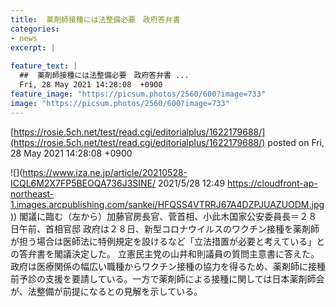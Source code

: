 ```yaml
---
title:  薬剤師接種には法整備必要　政府答弁書  
categories:
- news
excerpt: |
  
feature_text: |
  ##  薬剤師接種には法整備必要　政府答弁書 ...
  Fri, 28 May 2021 14:28:08  +0900
feature_image: "https://picsum.photos/2560/600?image=733"
image: "https://picsum.photos/2560/600?image=733"
---
```


[https://rosie.5ch.net/test/read.cgi/editorialplus/1622179688/](https://rosie.5ch.net/test/read.cgi/editorialplus/1622179688/)
posted on Fri, 28 May 2021 14:28:08  +0900

<!--more-->

![](https://www.iza.ne.jp/article/20210528-ICQL6M2X7FP5BEOQA736J3SINE/ 2021/5/28 12:49 [https://cloudfront-ap-northeast-1.images.arcpublishing.com/sankei/HFQSS4VTRRJ67A4DZPJUAZUODM.jpg)](https://cloudfront-ap-northeast-1.images.arcpublishing.com/sankei/HFQSS4VTRRJ67A4DZPJUAZUODM.jpg)) 閣議に臨む（左から）加藤官房長官、菅首相、小此木国家公安委員長＝２８日午前、首相官邸 政府は２８日、新型コロナウイルスのワクチン接種を薬剤師が担う場合は医師法に特例規定を設けるなど「立法措置が必要と考えている」との答弁書を閣議決定した。 立憲民主党の山井和則議員の質問主意書に答えた。政府は医療関係の幅広い職種からワクチン接種の協力を得るため、薬剤師に接種前予診の支援を要請している。一方で薬剤師による接種に関しては日本薬剤師会が、法整備が前提になるとの見解を示している。
